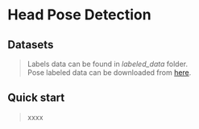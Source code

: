 # Head Pose Detection

## Datasets
> Labels data can be found in _labeled_data_ folder. <br>
> Pose labeled data can be downloaded from [here](https://drive.google.com/file/d/1lwdl1HpVTmWU1yjGYY5NufFdIsdf0R1Q/view?usp=sharing).

## Quick start
> xxxx
